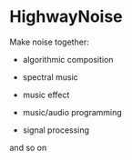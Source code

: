HighwayNoise
=====

Make noise together:

- algorithmic composition

- spectral music

- music effect

- music/audio programming

- signal processing

and so on
